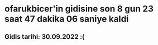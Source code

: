 # ofarukbicer'in gidisine son 8 gun 23 saat 47 dakika 06 saniye kaldi

## Gidis tarihi: 30.09.2022 :(